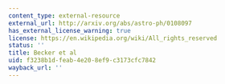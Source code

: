 ```yaml
---
content_type: external-resource
external_url: http://arxiv.org/abs/astro-ph/0108097
has_external_license_warning: true
license: https://en.wikipedia.org/wiki/All_rights_reserved
status: ''
title: Becker et al
uid: f3238b1d-feab-4e20-8ef9-c3173cfc7842
wayback_url: ''
---
```

